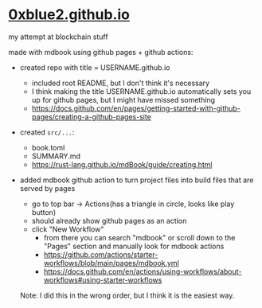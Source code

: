 # [0xblue2.github.io](https://0xblue2.github.io)
my attempt at blockchain stuff

made with mdbook using github pages + github actions:
- created repo with title = USERNAME.github.io
  - included root README, but I don't think it's necessary
  - I think making the title USERNAME.github.io automatically sets you up for github pages, but I might have missed something
  - https://docs.github.com/en/pages/getting-started-with-github-pages/creating-a-github-pages-site
- created `src/...`:
  - book.toml
  - SUMMARY.md
  - https://rust-lang.github.io/mdBook/guide/creating.html
- added mdbook github action to turn project files into build files that are served by pages
  - go to top bar -> Actions(has a triangle in circle, looks like play button)
  - should already show github pages as an action
  - click "New Workflow"
    - from there you can search "mdbook" or scroll down to the "Pages" section and manually look for mdbook actions
    - https://github.com/actions/starter-workflows/blob/main/pages/mdbook.yml
    - https://docs.github.com/en/actions/using-workflows/about-workflows#using-starter-workflows
   
  Note: I did this in the wrong order, but I think it is the easiest way.
